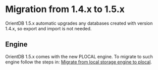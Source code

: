 # Migration from 1.4.x to 1.5.x

OrientDB 1.5.x automatic upgrades any databases created with version 1.4.x, so export and import is not needed.

## Engine

OrientDB 1.5.x comes with the new PLOCAL engine. To migrate to such engine follow the steps in: [Migrate from local storage engine to plocal](Upgrade.md#migrate-from-local-storage-engine-to-plocal).

